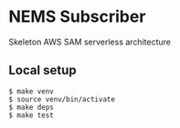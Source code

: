# NEMS Subscriber

Skeleton AWS SAM serverless architecture

## Local setup

    $ make venv
    $ source venv/bin/activate
	$ make deps
    $ make test
